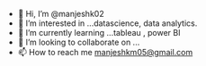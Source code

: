 - 👋 Hi, I’m @manjeshk02
- 👀 I’m interested in ...datascience, data analytics.
- 🌱 I’m currently learning ...tableau , power BI
- 💞️ I’m looking to collaborate on ...
- 📫 How to reach me manjeshkm05@gmail.com

<!---
manjeshk02/manjeshk02 is a ✨ special ✨ repository because its `README.md` (this file) appears on your GitHub profile.
You can click the Preview link to take a look at your changes.
--->
